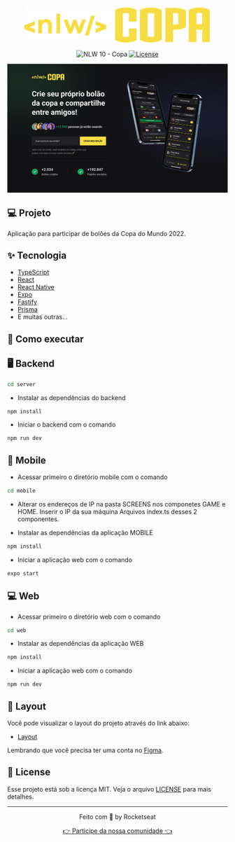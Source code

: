 <p align="center">
  <img alt="NLW Copa" src=".github/logo.svg" />
</p>

<p align="center">
  <img src="https://img.shields.io/static/v1?label=NLW&message=10&color=F7DD43&labelColor=202024" alt="NLW 10 - Copa" />
  <a href="LICENSE"><img  src="https://img.shields.io/static/v1?label=License&message=MIT&color=F7DD43&labelColor=202024" alt="License"></a>
</p>

<img src=".github/web.png">

## 💻 Projeto

Aplicação para participar de bolões da Copa do Mundo 2022.

## ✨ Tecnologia

- [TypeScript](https://www.typescriptlang.org/)
- [React](https://reactjs.org/)
- [React Native](https://reactnative.dev/)
- [Expo](https://expo.dev/)
- [Fastify](https://www.fastify.io/)
- [Prisma](https://www.prisma.io/)
- E muitas outras…

## 🚀 Como executar

## 🖥️ Backend

```bash
cd server
```

- Instalar as dependências do backend

```bash
npm install
```

- Iniciar o backend com o comando

```bash
npm run dev
```

## 📱 Mobile

- Acessar primeiro o diretório mobile com o comando

```bash
cd mobile
```

- Alterar os endereços de IP na pasta SCREENS nos componetes GAME e HOME. Inserir o IP da sua máquina Arquivos index.ts desses 2 componentes.

- Instalar as dependências da aplicação MOBILE

```bash
npm install
```

- Iniciar a aplicação web com o comando

```bash
expo start
```

## 💻 Web

- Acessar primeiro o diretório web com o comando

```bash
cd web
```

- Instalar as dependências da aplicação WEB

```bash
npm install
```

- Iniciar a aplicação web com o comando

```bash
npm run dev
```

## 🔖 Layout

Você pode visualizar o layout do projeto através do link abaixo:

- [Layout](https://www.figma.com/community/file/1169028343875283461)

Lembrando que você precisa ter uma conta no [Figma](http://figma.com/).

## 📝 License

Esse projeto está sob a licença MIT. Veja o arquivo [LICENSE](LICENSE) para mais detalhes.

---

<p align="center">
  Feito com 💜 by Rocketseat
</p>

<p align="center">
  <a href="https://discord.gg/rocketseat">👉 Participe da nossa comunidade 👈</a>
</p>
